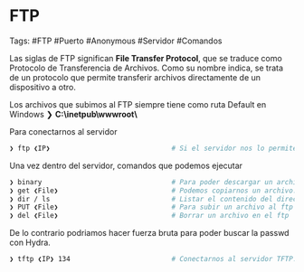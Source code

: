 # FTP

Tags: #FTP #Puerto #Anonymous #Servidor #Comandos 

Las siglas de FTP significan **File Transfer Protocol**, que se traduce como Protocolo de Transferencia de Archivos. Como su nombre indica, se trata de un protocolo que permite transferir archivos directamente de un dispositivo a otro.

Los archivos que subimos al FTP siempre tiene como ruta Default en Windows
❯ **C:\\inetpub\\wwwroot\\**

Para conectarnos al servidor
```bash
❯ ftp ❮IP❯                              # Si el servidor nos lo permite nos podemos conectar como Anonymous sin colocar password.
```

Una vez dentro del servidor, comandos que podemos ejecutar
```bash
❯ binary                                # Para poder descargar un archivo del FTP nos debemos poner en modo binario 
❯ get ❮File❯                            # Podemos copiarnos un archivo.
❯ dir / ls                              # Listar el contenido del directorio
❯ PUT ❮File❯                            # Para subir un archivo al ftp
❯ del ❮File❯                            # Borrar un archivo en el ftp
```
De lo contrario podriamos hacer fuerza bruta para poder buscar la passwd con Hydra.


```bash
❯ tftp ❮IP❯ 134                         # Conectarnos al servidor TFTP.
```